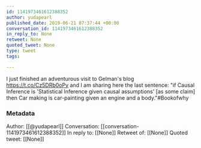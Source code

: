 ```yaml
---
id: 1141973461612388352
author: yudapearl
published_date: 2019-06-21 07:37:44 +00:00
conversation_id: 1141973461612388352
in_reply_to: None
retweet: None
quoted_tweet: None
type: tweet
tags:

---
```


I just finished an adventurous visit to Gelman's blog https://t.co/Cz5DRb0oPy
and I am sharing here the last  sentence: "if Causal Inference is 'Statistical Inference given causal assumptions' [as some claim] then Car making is car-painting given an engine and a body."#Bookofwhy

### Metadata

Author: [[@yudapearl]]
Conversation: [[conversation-1141973461612388352]]
In reply to: [[None]]
Retweet of: [[None]]
Quoted tweet: [[None]]
